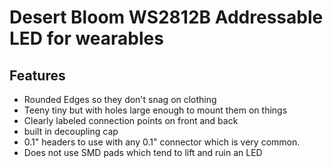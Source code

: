 # Desert Bloom WS2812B Addressable LED for wearables

## Features
* Rounded Edges so they don't snag on clothing
* Teeny tiny but with holes large enough to mount them on things
* Clearly labeled connection points on front and back
* built in decoupling cap
* 0.1" headers to use with any 0.1" connector which is very common. 
* Does not use SMD pads which tend to lift and ruin an LED


